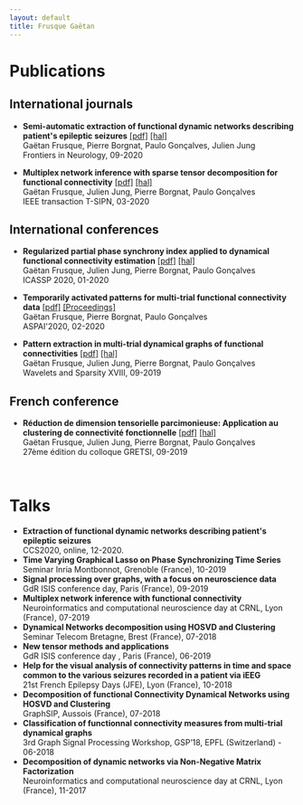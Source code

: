 ```yaml
---
layout: default
title: Frusque Gaëtan
---
```

# Publications #

## International journals ##

* **Semi-automatic extraction of functional dynamic networks describing patient's epileptic seizures** [[pdf]](../Support/fneur-11-579725.pdf) [[hal]](https://hal.archives-ouvertes.fr/hal-02935666/)\
Gaëtan Frusque, Pierre Borgnat, Paulo Gonçalves, Julien Jung \
Frontiers in Neurology, 09-2020

* **Multiplex network inference with sparse tensor decomposition for functional connectivity** [[pdf]](../Support/IEEE-T-SIPN.pdf) [[hal]](https://hal.inria.fr/hal-02531459/file/IEEE-T-SIPN.pdf) \
Gaëtan Frusque, Julien Jung, Pierre Borgnat, Paulo Gonçalves \
IEEE transaction T-SIPN, 03-2020

## International conferences ##

* **Regularized partial phase synchrony index applied to dynamical functional connectivity estimation** [[pdf]](../Support/Frusque.icassp2020.pdf) [[hal]](https://hal.inria.fr/hal-02459821/document)\
Gaëtan Frusque, Julien Jung, Pierre Borgnat, Paulo Gonçalves\
ICASSP 2020, 01-2020

* **Temporarily activated patterns for multi-trial functional connectivity data** [[pdf]](../Support/ASPAI.pdf) [[Proceedings]](https://www.sensorsportal.com/ASPAI_2020/ASPAI_2020_Conference_Proceedings.pdf) \
Gaëtan Frusque, Pierre Borgnat, Paulo Gonçalves \
ASPAI'2020, 02-2020

* **Pattern extraction in multi-trial dynamical graphs of functional connectivities** [[pdf]](../Support/spie.pdf) [[hal]](https://hal.archives-ouvertes.fr/hal-02399385/file/SPIE.pdf) \
Gaëtan Frusque, Julien Jung, Pierre Borgnat, Paulo Gonçalves \
Wavelets and Sparsity XVIII, 09-2019

## French conference ##

* **Réduction de dimension tensorielle parcimonieuse:  Application au clustering de connectivité fonctionnelle** [[pdf]](../Support/Gretsi2019-Frusque.pdf) [[hal]](https://hal.inria.fr/hal-02154888/file/Gretsi2019-Frusque.pdf) \
Gaëtan Frusque, Julien Jung, Pierre Borgnat, Paulo Gonçalves \
27ème édition du colloque GRETSI, 09-2019

<br/>

# Talks #

* **Extraction of functional dynamic networks describing patient's epileptic seizures** \
CCS2020, online, 12-2020.
* **Time Varying Graphical Lasso on Phase
Synchronizing Time Series** \
Seminar Inria Montbonnot, Grenoble (France), 10-2019
* **Signal processing over graphs, with a focus on neuroscience data** \
GdR ISIS conference day, Paris (France), 09-2019 
* **Multiplex network inference with functional connectivity** \
Neuroinformatics and computational neuroscience day at CRNL, Lyon (France), 07-2019
* **Dynamical Networks decomposition using HOSVD and Clustering** \
Seminar Telecom Bretagne, Brest (France), 07-2018
* **New tensor methods and applications** \
GdR ISIS conference day , Paris (France), 06-2019
* **Help for the visual analysis of connectivity patterns in time and space common to the various seizures recorded in a patient via iEEG** \
21st French Epilepsy Days (JFE), Lyon (France), 10-2018 
* **Decomposition of functional Connectivity Dynamical Networks using HOSVD and Clustering** \
GraphSIP, Aussois (France), 07-2018
* **Classification of functionnal connectivity measures from multi-trial dynamical graphs** \
3rd Graph Signal Processing Workshop, GSP’18, EPFL (Switzerland) - 06-2018
* **Decomposition of dynamic networks via
Non-Negative Matrix Factorization** \
Neuroinformatics and computational neuroscience day at CRNL, Lyon (France), 11-2017